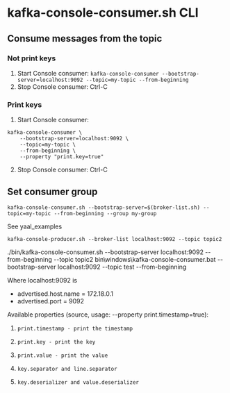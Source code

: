 # kafka-console-consumer.sh CLI

## Consume messages from the topic

### Not print keys
1. Start Console consumer: `kafka-console-consumer --bootstrap-server=localhost:9092 --topic=my-topic --from-beginning`
2. Stop Console consumer: Ctrl-C

### Print keys
1. Start Console consumer: 
```
kafka-console-consumer \
	--bootstrap-server=localhost:9092 \
	--topic=my-topic \
	--from-beginning \
	--property "print.key=true"
```
2. Stop Console consumer: Ctrl-C


## Set consumer group
`kafka-console-consumer.sh --bootstrap-server=$(broker-list.sh) --topic=my-topic --from-beginning --group my-group`


See yaal_examples

```
kafka-console-producer.sh --broker-list localhost:9092 --topic topic2
```

./bin/kafka-console-consumer.sh --bootstrap-server localhost:9092 --from-beginning --topic topic2
bin\windows\kafka-console-consumer.bat --bootstrap-server localhost:9092 --topic test --from-beginning

Where localhost:9092 is
- advertised.host.name = 172.18.0.1
- advertised.port = 9092
  

Available properties (source, usage: --property print.timestamp=true):
1.     print.timestamp - print the timestamp
2.     print.key - print the key
3.     print.value - print the value
4.     key.separator and line.separator
5.     key.deserializer and value.deserializer
